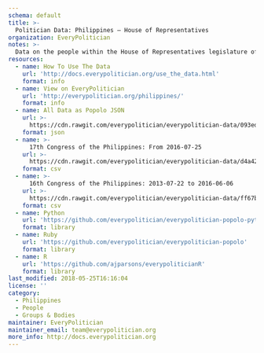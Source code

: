 ```yaml
---
schema: default
title: >-
  Politician Data: Philippines — House of Representatives
organization: EveryPolitician
notes: >-
  Data on the people within the House of Representatives legislature of Philippines.
resources:
  - name: How To Use The Data
    url: 'http://docs.everypolitician.org/use_the_data.html'
    format: info
  - name: View on EveryPolitician
    url: 'http://everypolitician.org/philippines/'
    format: info
  - name: All Data as Popolo JSON
    url: >-
      https://cdn.rawgit.com/everypolitician/everypolitician-data/093ed7bde1e9ec99fb41bcafa6d0df7ca57c40d2/data/Philippines/House/ep-popolo-v1.0.json
    format: json
  - name: >-
      17th Congress of the Philippines: From 2016-07-25
    url: >-
      https://cdn.rawgit.com/everypolitician/everypolitician-data/d4a428317a5c3c60deb05083ff9f8e36c04cf904/data/Philippines/House/term-17.csv
    format: csv
  - name: >-
      16th Congress of the Philippines: 2013-07-22 to 2016-06-06
    url: >-
      https://cdn.rawgit.com/everypolitician/everypolitician-data/ff67b3f9c03cde40aa23f05599d35020c9b6b80a/data/Philippines/House/term-16.csv
    format: csv
  - name: Python
    url: 'https://github.com/everypolitician/everypolitician-popolo-python'
    format: library
  - name: Ruby
    url: 'https://github.com/everypolitician/everypolitician-popolo'
    format: library
  - name: R
    url: 'https://github.com/ajparsons/everypoliticianR'
    format: library
last_modified: 2018-05-25T16:16:04
license: ''
category:
  - Philippines
  - People
  - Groups & Bodies
maintainer: EveryPolitician
maintainer_email: team@everypolitician.org
more_info: http://docs.everypolitician.org
---
```

